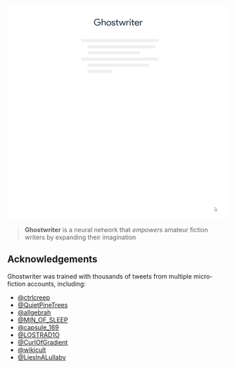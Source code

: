 ![demo](demo.gif)

> **Ghostwriter** is a neural network that *empowers* amateur fiction writers by expanding their imagination

## Acknowledgements
Ghostwriter was trained with thousands of tweets from multiple micro-fiction accounts, including:
* [@ctrlcreep](https://twitter.com/ctrlcreep)
* [@QuietPineTrees](https://twitter.com/QuietPineTrees)
* [@allgebrah](https://twitter.com/allgebrah)
* [@MIN_OF_SLEEP](https://twitter.com/min_of_sleep)
* [@capsule_169](https://twitter.com/capsule_169)
* [@LOSTRAD1O](https://twitter.com/LOSTRAD1O)
* [@CurlOfGradient](https://twitter.com/curlofgradient)
* [@wikicult](https://twitter.com/wikicult)
* [@LiesInALullaby](https://twitter.com/liesinalullaby)
